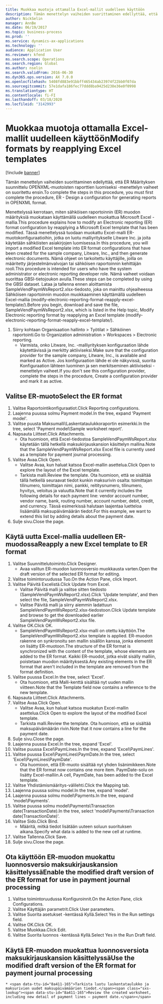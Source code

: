 ```yaml
---
title: Muokkaa muotoja ottamalla Excel-mallit uudelleen käyttöön
description: Tämän menettelyn vaiheiden suorittaminen edellyttää, että ER Määrityksen suunnittelu OPENXML-muotoisten raporttien luomiseksi -menettelyn vaiheet on suoritettu ensin.
author: NickSelin
manager: AnnBe
ms.date: 06/19/2017
ms.topic: business-process
ms.prod: ''
ms.service: dynamics-ax-applications
ms.technology: ''
audience: Application User
ms.reviewer: kfend
ms.search.scope: Operations
ms.search.region: Global
ms.author: nselin
ms.search.validFrom: 2016-06-30
ms.dyn365.ops.version: AX 7.0.0
ms.openlocfilehash: 5408fd883e91bbff465434ab23974f22bb0f07da
ms.sourcegitcommit: 57e1dafa186fec77ddd8ba9425d238e36e0f0998
ms.translationtype: HT
ms.contentlocale: fi-FI
ms.lasthandoff: 03/18/2020
ms.locfileid: "3142993"
---
```

# <a name="modify-formats-by-reapplying-excel-templates"></a><span data-ttu-id="8a411-103">Muokkaa muotoja ottamalla Excel-mallit uudelleen käyttöön</span><span class="sxs-lookup"><span data-stu-id="8a411-103">Modify formats by reapplying Excel templates</span></span>

[!include [banner](../../includes/banner.md)]

<span data-ttu-id="8a411-104">Tämän menettelyn vaiheiden suorittaminen edellyttää, että ER Määrityksen suunnittelu OPENXML-muotoisten raporttien luomiseksi -menettelyn vaiheet on suoritettu ensin.</span><span class="sxs-lookup"><span data-stu-id="8a411-104">To complete the steps in this procedure, you must first complete the procedure, ER - Design a configuration for generating reports in OPENXML format.</span></span>

<span data-ttu-id="8a411-105">Menettelyssä kerrotaan, miten sähköisen raportoinnin (ER) muodon määrityksiä muokataan käyttämällä uudelleen muokattua Microsoft Excel -mallia.</span><span class="sxs-lookup"><span data-stu-id="8a411-105">This procedure explains how to modify an Electronic reporting (ER) format configuration by reapplying a Microsoft Excel template that has been modified.</span></span> <span data-ttu-id="8a411-106">Tässä menettelyssä tuodaan muokattu Excel-malli ER-muotokonfiguraatioihin, jotka on luotu malliyritykselle Litware Inc. ja joita käytetään sähköisten asiakirjojen luomisessa.</span><span class="sxs-lookup"><span data-stu-id="8a411-106">In this procedure, you will import a modified Excel template into ER format configurations that have been created for the sample company, Litware, Inc., and then generate electronic documents.</span></span> <span data-ttu-id="8a411-107">Nämä ohjeet on tarkoitettu käyttäjille, joilla on määritetty järjestelmänvalvojan tai sähköisen raportoinnin kehittäjän rooli.</span><span class="sxs-lookup"><span data-stu-id="8a411-107">This procedure is intended for users who have the system administrator or electronic reporting developer role.</span></span> <span data-ttu-id="8a411-108">Nämä vaiheet voidaan suorittaa GBSI-tietojoukon avulla.</span><span class="sxs-lookup"><span data-stu-id="8a411-108">These steps can be completed by using the GBSI dataset.</span></span> <span data-ttu-id="8a411-109">Lataa ja tallenna ennen aloittamista SampleVendPaymWsReport2.xlsx-tiedosto, joka on mainittu ohjeaiheessa Sähköisen raportoinnin muodon muokkaaminen käyttämällä uudelleen Excel-mallia (modify-electronic-reporting-format-reapply-excel-template/).</span><span class="sxs-lookup"><span data-stu-id="8a411-109">Before you begin, download and save the file, SampleVendPaymWsReport2.xlsx, which is listed in the Help topic, Modify Electronic reporting format by reapplying an Excel template (modify-electronic-reporting-format-reapply-excel-template/).</span></span>

1. <span data-ttu-id="8a411-110">Siirry kohtaan Organisaation hallinto > Työtilat > Sähköinen raportointi.</span><span class="sxs-lookup"><span data-stu-id="8a411-110">Go to Organization administration > Workspaces > Electronic reporting.</span></span>
    * <span data-ttu-id="8a411-111">Varmista, onko Litware, Inc. -malliyrityksen konfiguraation lähde käytettävissä ja merkitty aktiiviseksi.</span><span class="sxs-lookup"><span data-stu-id="8a411-111">Make sure that the configuration provider for the sample company, Litware, Inc., is available and marked as Active.</span></span> <span data-ttu-id="8a411-112">Jos konfiguraation lähde ei ole näkyvissä, suorita Konfiguraation lähteen luominen ja sen merkitseminen aktiiviseksi -menettelyn vaiheet.</span><span class="sxs-lookup"><span data-stu-id="8a411-112">If you don't see this configuration provider, complete the steps in the procedure, Create a configuration provider and mark it as active.</span></span>  

## <a name="select-the-er-format"></a><span data-ttu-id="8a411-113">Valitse ER-muoto</span><span class="sxs-lookup"><span data-stu-id="8a411-113">Select the ER format</span></span>
1. <span data-ttu-id="8a411-114">Valitse Raportointikonfiguraatiot.</span><span class="sxs-lookup"><span data-stu-id="8a411-114">Click Reporting configurations.</span></span>
2. <span data-ttu-id="8a411-115">Laajenna puussa solmu Payment model.</span><span class="sxs-lookup"><span data-stu-id="8a411-115">In the tree, expand 'Payment model'.</span></span>
3. <span data-ttu-id="8a411-116">Valitse puusta Maksumalli\Laskentataulukkoraportin esimerkki.</span><span class="sxs-lookup"><span data-stu-id="8a411-116">In the tree, select 'Payment model\Sample worksheet report'.</span></span>
4. <span data-ttu-id="8a411-117">Napsauta Liitteet.</span><span class="sxs-lookup"><span data-stu-id="8a411-117">Click Attachments.</span></span>
    * <span data-ttu-id="8a411-118">Ota huomioon, että Excel-tiedostoa SampleVendPaymWsReport.xlsx käytetään tällä hetkellä maksukirjauskansion käsittelyn mallina.</span><span class="sxs-lookup"><span data-stu-id="8a411-118">Note that the SampleVendPaymWsReport.xlsx Excel file is currently used as a template for payment journal processing.</span></span>   
5. <span data-ttu-id="8a411-119">Valitse Avaa.</span><span class="sxs-lookup"><span data-stu-id="8a411-119">Click Open.</span></span>
    * <span data-ttu-id="8a411-120">Valitse Avaa, kun haluat katsoa Excel-mallin asettelua.</span><span class="sxs-lookup"><span data-stu-id="8a411-120">Click Open to explore the layout of the Excel template.</span></span>  
    * <span data-ttu-id="8a411-121">Tarkista malli.</span><span class="sxs-lookup"><span data-stu-id="8a411-121">Review the template.</span></span> <span data-ttu-id="8a411-122">Ota huomioon, että se sisältää tällä hetkellä seuraavat tiedot kunkin maksurivin osalta: toimittajan tilinumero, toimittajan nimi, pankki, reititysnumero, tilinumero, hyvitys, veloitus ja valuutta.</span><span class="sxs-lookup"><span data-stu-id="8a411-122">Note that it currently includes the following details for each payment line: vendor account number, vendor name, bank, routing number, account number, debit, credit, and currency.</span></span> <span data-ttu-id="8a411-123">Tässä esimerkissä halutaan laajentaa luetteloa lisäämällä maksupäivämäärän tiedot.</span><span class="sxs-lookup"><span data-stu-id="8a411-123">For this example, we want to extend this list by adding details about the payment date.</span></span>   
6. <span data-ttu-id="8a411-124">Sulje sivu.</span><span class="sxs-lookup"><span data-stu-id="8a411-124">Close the page.</span></span>

## <a name="reapply-a-new-excel-template-to-er-format"></a><span data-ttu-id="8a411-125">Käytä uutta Excel-mallia uudelleen ER-muodossa</span><span class="sxs-lookup"><span data-stu-id="8a411-125">Reapply a new Excel template to ER format</span></span>
1. <span data-ttu-id="8a411-126">Valitse Suunnittelutoiminto.</span><span class="sxs-lookup"><span data-stu-id="8a411-126">Click Designer.</span></span>
    * <span data-ttu-id="8a411-127">Avaa valitun ER-muodon luonnosversio muokkausta varten.</span><span class="sxs-lookup"><span data-stu-id="8a411-127">Open the draft version of the selected ER format for editing.</span></span>  
2. <span data-ttu-id="8a411-128">Valitse toimintoruudussa Tuo.</span><span class="sxs-lookup"><span data-stu-id="8a411-128">On the Action Pane, click Import.</span></span>
3. <span data-ttu-id="8a411-129">Valitse Päivitä Excelistä.</span><span class="sxs-lookup"><span data-stu-id="8a411-129">Click Update from Excel.</span></span>
    * <span data-ttu-id="8a411-130">Valitse Päivitä malli ja valitse sitten tiedosto (SampleVendPaymWsReport2.xlsx).</span><span class="sxs-lookup"><span data-stu-id="8a411-130">Click 'Update template', and then select the file, SampleVendPaymWsReport2.xlsx.</span></span>  
    * <span data-ttu-id="8a411-131">Valitse Päivitä malli ja siirry aiemmin ladattuun SampleVendPaymWsReport2.xlsx-tiedostoon.</span><span class="sxs-lookup"><span data-stu-id="8a411-131">Click Update template and browse to get the downloaded earlier SampleVendPaymWsReport2.xlsx file.</span></span>  
4. <span data-ttu-id="8a411-132">Valitse OK.</span><span class="sxs-lookup"><span data-stu-id="8a411-132">Click OK.</span></span>
    * <span data-ttu-id="8a411-133">SampleVendPaymWsReport2.xlsx-malli on otettu käyttöön.</span><span class="sxs-lookup"><span data-stu-id="8a411-133">The SampleVendPaymWsReport2.xlsx template is applied.</span></span> <span data-ttu-id="8a411-134">ER-muodon rakenne on synkronoitu sen mallin sisällön kanssa, jonka elementit on lisätty ER-muotoon.</span><span class="sxs-lookup"><span data-stu-id="8a411-134">The structure of the ER format is synchronized with the content of the template, whose elements are added to the ER format.</span></span> <span data-ttu-id="8a411-135">Kaikki ER-muodot, jotka eivät sisälly malliin, poistetaan muodon määrityksestä.</span><span class="sxs-lookup"><span data-stu-id="8a411-135">Any existing elements in the ER format that aren't included in the template are removed from the format definition.</span></span>  
5. <span data-ttu-id="8a411-136">Valitse puussa Excel.</span><span class="sxs-lookup"><span data-stu-id="8a411-136">In the tree, select 'Excel'.</span></span>
    * <span data-ttu-id="8a411-137">Ota huomioon, että Malli-kenttä sisältää nyt uuden mallin viitteen.</span><span class="sxs-lookup"><span data-stu-id="8a411-137">Note that the Template field now contains a reference to the new template.</span></span>   
6. <span data-ttu-id="8a411-138">Napsauta Liitteet.</span><span class="sxs-lookup"><span data-stu-id="8a411-138">Click Attachments.</span></span>
7. <span data-ttu-id="8a411-139">Valitse Avaa.</span><span class="sxs-lookup"><span data-stu-id="8a411-139">Click Open.</span></span>
    * <span data-ttu-id="8a411-140">Valitse Avaa, kun haluat katsoa muokatun Excel-mallin asettelua.</span><span class="sxs-lookup"><span data-stu-id="8a411-140">Click Open to explore the layout of the modified Excel template.</span></span>  
    * <span data-ttu-id="8a411-141">Tarkista malli.</span><span class="sxs-lookup"><span data-stu-id="8a411-141">Review the template.</span></span> <span data-ttu-id="8a411-142">Ota huomioon, että se sisältää maksupäivämäärän rivin.</span><span class="sxs-lookup"><span data-stu-id="8a411-142">Note that it now contains a line for the payment date.</span></span>   
8. <span data-ttu-id="8a411-143">Sulje sivu.</span><span class="sxs-lookup"><span data-stu-id="8a411-143">Close the page.</span></span>
9. <span data-ttu-id="8a411-144">Laajenna puussa Excel.</span><span class="sxs-lookup"><span data-stu-id="8a411-144">In the tree, expand 'Excel'.</span></span>
10. <span data-ttu-id="8a411-145">Valitse puussa Excel\PaymLines.</span><span class="sxs-lookup"><span data-stu-id="8a411-145">In the tree, expand 'Excel\PaymLines'.</span></span>
11. <span data-ttu-id="8a411-146">Valitse puussa Excel\PaymLines\PaymDate.</span><span class="sxs-lookup"><span data-stu-id="8a411-146">In the tree, select 'Excel\PaymLines\PaymDate'.</span></span>
    * <span data-ttu-id="8a411-147">Ota huomioon, että ER-muoto sisältää nyt yhden lisänimikkeen.</span><span class="sxs-lookup"><span data-stu-id="8a411-147">Note that the ER format now contains one more item.</span></span> <span data-ttu-id="8a411-148">PaymDate-solu on lisätty Excel-malliin.</span><span class="sxs-lookup"><span data-stu-id="8a411-148">A cell, PaymDate, has been added to the Excel template.</span></span>  
12. <span data-ttu-id="8a411-149">Valitse Yhdistämismääritys-välilehti.</span><span class="sxs-lookup"><span data-stu-id="8a411-149">Click the Mapping tab.</span></span>
13. <span data-ttu-id="8a411-150">Laajenna puussa solmu model.</span><span class="sxs-lookup"><span data-stu-id="8a411-150">In the tree, expand 'model'.</span></span>
14. <span data-ttu-id="8a411-151">Laajenna puussa solmu model\Payments.</span><span class="sxs-lookup"><span data-stu-id="8a411-151">In the tree, expand 'model\Payments'.</span></span>
15. <span data-ttu-id="8a411-152">Valitse puussa solmu model\Payments\Transaction date(TransactionDate).</span><span class="sxs-lookup"><span data-stu-id="8a411-152">In the tree, select 'model\Payments\Transaction date(TransactionDate)'.</span></span>
16. <span data-ttu-id="8a411-153">Valitse Sido.</span><span class="sxs-lookup"><span data-stu-id="8a411-153">Click Bind.</span></span>
    * <span data-ttu-id="8a411-154">Määritä, mitkä tiedot lisätään uuteen soluun suorituksen aikana.</span><span class="sxs-lookup"><span data-stu-id="8a411-154">Specify what data is added to the new cell at runtime.</span></span>  
17. <span data-ttu-id="8a411-155">Valitse Tallenna.</span><span class="sxs-lookup"><span data-stu-id="8a411-155">Click Save.</span></span>
18. <span data-ttu-id="8a411-156">Sulje sivu.</span><span class="sxs-lookup"><span data-stu-id="8a411-156">Close the page.</span></span>

## <a name="enable-the-modified-draft-version-of-the-er-format-for-use-in-payment-journal-processing"></a><span data-ttu-id="8a411-157">Ota käyttöön ER-muodon muokattu luonnosversio maksukirjauskansion käsittelyssä</span><span class="sxs-lookup"><span data-stu-id="8a411-157">Enable the modified draft version of the ER format for use in payment journal processing</span></span>
1. <span data-ttu-id="8a411-158">Valitse toimintoruudussa Konfiguroinnit.</span><span class="sxs-lookup"><span data-stu-id="8a411-158">On the Action Pane, click Configurations.</span></span>
2. <span data-ttu-id="8a411-159">Valitse Käyttäjän parametrit.</span><span class="sxs-lookup"><span data-stu-id="8a411-159">Click User parameters.</span></span>
3. <span data-ttu-id="8a411-160">Valitse Suorita asetukset -kentässä Kyllä.</span><span class="sxs-lookup"><span data-stu-id="8a411-160">Select Yes in the Run settings field.</span></span>
4. <span data-ttu-id="8a411-161">Valitse OK.</span><span class="sxs-lookup"><span data-stu-id="8a411-161">Click OK.</span></span>
5. <span data-ttu-id="8a411-162">Valitse Muokkaa.</span><span class="sxs-lookup"><span data-stu-id="8a411-162">Click Edit.</span></span>
6. <span data-ttu-id="8a411-163">Valitse Suorita luonnos -kentässä Kyllä.</span><span class="sxs-lookup"><span data-stu-id="8a411-163">Select Yes in the Run Draft field.</span></span>

## <a name="use-the-modified-draft-version-of-the-er-format-for-payment-journal-processing"></a><span data-ttu-id="8a411-164">Käytä ER-muodon muokattua luonnosversiota maksukirjauskansion käsittelyssä</span><span class="sxs-lookup"><span data-stu-id="8a411-164">Use the modified draft version of the ER format for payment journal processing</span></span>
    * <span data-ttu-id="8a411-165">Tarkista luotu laskentataulukko ja maksurivien uudet maksupäivämäärien tiedot.</span><span class="sxs-lookup"><span data-stu-id="8a411-165">Review the created worksheet, including new detail of payment lines – payment date.</span></span>  

